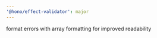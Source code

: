```yaml
---
'@hono/effect-validator': major
---
```


format errors with array formatting for improved readability
